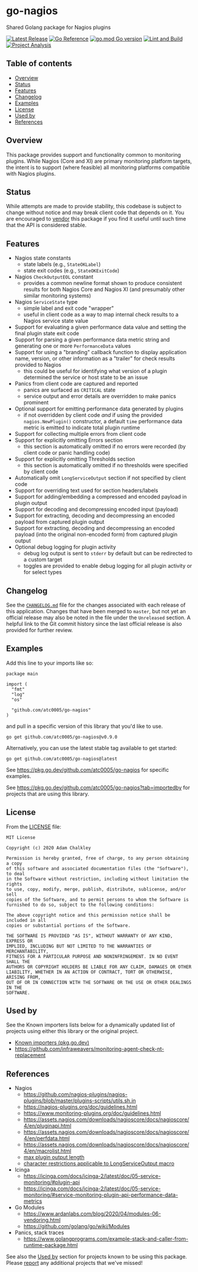 <!-- omit in toc -->
# go-nagios

Shared Golang package for Nagios plugins

[![Latest Release](https://img.shields.io/github/release/atc0005/go-nagios.svg?style=flat-square)](https://github.com/atc0005/go-nagios/releases/latest)
[![Go Reference](https://pkg.go.dev/badge/github.com/atc0005/go-nagios.svg)](https://pkg.go.dev/github.com/atc0005/go-nagios)
[![go.mod Go version](https://img.shields.io/github/go-mod/go-version/atc0005/go-nagios)](https://github.com/atc0005/go-nagios)
[![Lint and Build](https://github.com/atc0005/go-nagios/actions/workflows/lint-and-build.yml/badge.svg)](https://github.com/atc0005/go-nagios/actions/workflows/lint-and-build.yml)
[![Project Analysis](https://github.com/atc0005/go-nagios/actions/workflows/project-analysis.yml/badge.svg)](https://github.com/atc0005/go-nagios/actions/workflows/project-analysis.yml)

<!-- omit in toc -->
## Table of contents

- [Overview](#overview)
- [Status](#status)
- [Features](#features)
- [Changelog](#changelog)
- [Examples](#examples)
- [License](#license)
- [Used by](#used-by)
- [References](#references)

## Overview

This package provides support and functionality common to monitoring plugins.
While Nagios (Core and XI) are primary monitoring platform targets, the intent
is to support (where feasible) all monitoring platforms compatible with Nagios
plugins.

## Status

While attempts are made to provide stability, this codebase is subject to
change without notice and may break client code that depends on it. You are
encouraged to [vendor](#references) this package if you find it useful until
such time that the API is considered stable.

## Features

- Nagios state constants
  - state labels (e.g., `StateOKLabel`)
  - state exit codes (e.g., `StateOKExitCode`)
- Nagios `CheckOutputEOL` constant
  - provides a common newline format shown to produce consistent results for
    both Nagios Core and Nagios XI (and presumably other similar monitoring
    systems)
- Nagios `ServiceState` type
  - simple label and exit code "wrapper"
  - useful in client code as a way to map internal check results to a Nagios
    service state value
- Support for evaluating a given performance data value and setting the final
  plugin state exit code
- Support for parsing a given performance data metric string and generating
  one or more `PerformanceData` values
- Support for using a "branding" callback function to display application
  name, version, or other information as a "trailer" for check results
  provided to Nagios
  - this could be useful for identifying what version of a plugin determined
    the service or host state to be an issue
- Panics from client code are captured and reported
  - panics are surfaced as `CRITICAL` state
  - service output and error details are overridden to make panics prominent
- Optional support for emitting performance data generated by plugins
  - if not overridden by client code *and* if using the provided
    `nagios.NewPlugin()` constructor, a default `time` performance data metric
    is emitted to indicate total plugin runtime
- Support for collecting multiple errors from client code
- Support for explicitly omitting Errors section
  - this section is automatically omitted if no errors were recorded (by
    client code or panic handling code)
- Support for explicitly omitting Thresholds section
  - this section is automatically omitted if no thresholds were specified by
    client code
- Automatically omit `LongServiceOutput` section if not specified by client
  code
- Support for overriding text used for section headers/labels
- Support for adding/embedding a compressed and encoded payload in plugin
  output
- Support for decoding and decompressing encoded input (payload)
- Support for extracting, decoding and decompressing an encoded payload from
  captured plugin output
- Support for extracting, decoding and decompressing an encoded payload (into
  the original non-encoded form) from captured plugin output
- Optional debug logging for plugin activity
  - debug log output is sent to `stderr` by default but can be redirected to a
    custom target
  - toggles are provided to enable debug logging for all plugin activity or
    for select types

## Changelog

See the [`CHANGELOG.md`](CHANGELOG.md) file for the changes associated with
each release of this application. Changes that have been merged to `master`,
but not yet an official release may also be noted in the file under the
`Unreleased` section. A helpful link to the Git commit history since the last
official release is also provided for further review.

## Examples

Add this line to your imports like so:

```golang
package main

import (
  "fmt"
  "log"
  "os"

  "github.com/atc0005/go-nagios"
)
```

and pull in a specific version of this library that you'd like to use.

```console
go get github.com/atc0005/go-nagios@v0.9.0
```

Alternatively, you can use the latest stable tag available to get started:

```console
go get github.com/atc0005/go-nagios@latest
```

See <https://pkg.go.dev/github.com/atc0005/go-nagios> for specific examples.

See <https://pkg.go.dev/github.com/atc0005/go-nagios?tab=importedby> for
projects that are using this library.

## License

From the [LICENSE](LICENSE) file:

```license
MIT License

Copyright (c) 2020 Adam Chalkley

Permission is hereby granted, free of charge, to any person obtaining a copy
of this software and associated documentation files (the "Software"), to deal
in the Software without restriction, including without limitation the rights
to use, copy, modify, merge, publish, distribute, sublicense, and/or sell
copies of the Software, and to permit persons to whom the Software is
furnished to do so, subject to the following conditions:

The above copyright notice and this permission notice shall be included in all
copies or substantial portions of the Software.

THE SOFTWARE IS PROVIDED "AS IS", WITHOUT WARRANTY OF ANY KIND, EXPRESS OR
IMPLIED, INCLUDING BUT NOT LIMITED TO THE WARRANTIES OF MERCHANTABILITY,
FITNESS FOR A PARTICULAR PURPOSE AND NONINFRINGEMENT. IN NO EVENT SHALL THE
AUTHORS OR COPYRIGHT HOLDERS BE LIABLE FOR ANY CLAIM, DAMAGES OR OTHER
LIABILITY, WHETHER IN AN ACTION OF CONTRACT, TORT OR OTHERWISE, ARISING FROM,
OUT OF OR IN CONNECTION WITH THE SOFTWARE OR THE USE OR OTHER DEALINGS IN THE
SOFTWARE.
```

## Used by

See the Known importers lists below for a dynamically updated list of projects
using either this library or the original project.

- [Known importers (pkg.go.dev)](https://pkg.go.dev/github.com/atc0005/go-nagios?tab=importedby)
- <https://github.com/infraweavers/monitoring-agent-check-nt-replacement>

## References

- Nagios
  - <https://github.com/nagios-plugins/nagios-plugins/blob/master/plugins-scripts/utils.sh.in>
  - <https://nagios-plugins.org/doc/guidelines.html>
  - <https://www.monitoring-plugins.org/doc/guidelines.html>
  - <https://assets.nagios.com/downloads/nagioscore/docs/nagioscore/4/en/pluginapi.html>
  - <https://assets.nagios.com/downloads/nagioscore/docs/nagioscore/4/en/perfdata.html>
  - <https://assets.nagios.com/downloads/nagioscore/docs/nagioscore/4/en/macrolist.html>
  - [max plugin output length](https://github.com/NagiosEnterprises/nagioscore/blob/a30a89e0a493da49416e32ed770e294b1fe800f5/include/nagios.h#L274-L280)
  - [character restrictions applicable to LongServiceOutput macro](https://assets.nagios.com/downloads/nagioscore/docs/nagioscore/4/en/configmain.html#illegal_macro_output_chars)
- Icinga
  - <https://icinga.com/docs/icinga-2/latest/doc/05-service-monitoring/#plugin-api>
  - <https://icinga.com/docs/icinga-2/latest/doc/05-service-monitoring/#service-monitoring-plugin-api-performance-data-metrics>
- Go Modules
  - <https://www.ardanlabs.com/blog/2020/04/modules-06-vendoring.html>
  - <https://github.com/golang/go/wiki/Modules>
- Panics, stack traces
  - <https://www.golangprograms.com/example-stack-and-caller-from-runtime-package.html>

See also the [Used by](#used-by) section for projects known to be using this
package. Please
[report](https://github.com/atc0005/go-nagios/issues/new/choose) any
additional projects that we've missed!
